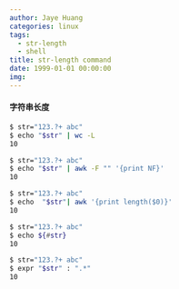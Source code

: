 ```yaml
---
author: Jaye Huang
categories: linux
tags: 
  - str-length 
  - shell
title: str-length command
date: 1999-01-01 00:00:00
img:
---
```


#### 字符串长度

```bash
$ str="123.?+ abc"
$ echo "$str" | wc -L
10
```

```bash
$ str="123.?+ abc"
$ echo "$str" | awk -F "" '{print NF}'
10
```

```bash
$ str="123.?+ abc"
$ echo  "$str"| awk '{print length($0)}'
10
```

```bash
$ str="123.?+ abc"
$ echo ${#str}
10
```

```bash
$ str="123.?+ abc"
$ expr "$str" : ".*"
10
```
